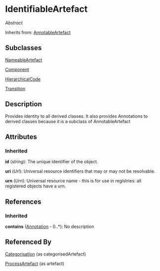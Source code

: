 
# IdentifiableArtefact

*Abstract*

Inherits from: [AnnotableArtefact](AnnotableArtefact.md)

## Subclasses

[NameableArtefact](NameableArtefact.md)

[Component](Component.md)

[HierarchicalCode](../Codelist/HierarchicalCode.md)

[Transition](../Process/Transition.md)



## Description

Provides identity to all derived classes. It also provides Annotations to derived classes because it is a subclass of AnnotableArtefact


## Attributes

### Inherited

**id** (*string*): The unique identifier of the object.

**uri** (*Url*): Universal resource identifiers that may or may not be resolvable.

**urn** (*Urn*): Universal resource name - this is for use in registries: all registered objects have a urn.



## References

### Inherited

**contains** ([Annotation](Annotation.md) - 0..*): No description



## Referenced By

[Categorisation](../CategoryScheme/Categorisation.md) (as categorisedArtefact)

[ProcessArtefact](../Process/ProcessArtefact.md) (as artefact)


